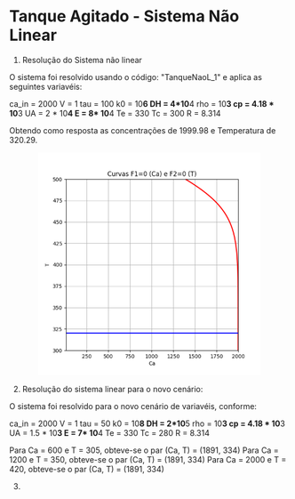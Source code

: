 # Tanque Agitado - Sistema Não Linear

1) Resolução do Sistema não linear

O sistema foi resolvido usando o código: "TanqueNaoL_1" e aplica as seguintes variavéis:

ca_in = 2000
V = 1
tau = 100
k0 = 10**6
DH = 4*10**4
rho = 10**3
cp = 4.18 * 10**3
UA = 2 * 10**4
E = 8* 10**4
Te = 330
Tc = 300
R = 8.314

Obtendo como resposta as concentrações de 1999.98 e Temperatura de 320.29. 

<p align="center">
  <img src="https://raw.githubusercontent.com/arthurhsalgado/Non-Linear-System-and-Newton-Raphson/1ec39167f191a0f8a886c80eb319512db7da4748/TanqueAgitado_1.png" width="400">
</p>

2) Resolução do sistema linear para o novo cenário:

O sistema foi resolvido para o novo cenário de variavéis, conforme:

ca_in = 2000
V = 1
tau = 50
k0 = 10**8
DH = 2*10**5
rho = 10**3
cp = 4.18 * 10**3
UA = 1.5 * 10**3
E = 7* 10**4
Te = 330
Tc = 280
R = 8.314

Para Ca = 600 e T = 305, obteve-se o par (Ca, T) = (1891, 334)
Para Ca = 1200 e T = 350, obteve-se o par (Ca, T) = (1891, 334)
Para Ca = 2000 e T = 420, obteve-se o par (Ca, T) = (1891, 334)


3) 
